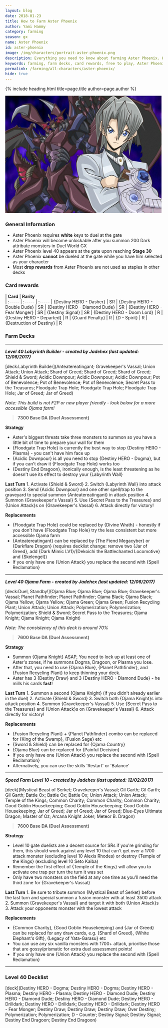 ```yaml
---
layout: blog
date: 2018-01-23
title: How to Farm Aster Phoenix
author: Yami Hammy
category: farming
season: gx
name: Aster Phoenix
id: aster-phoenix
image: /img/characters/portrait-aster-phoenix.png
description: Everything you need to know about farming Aster Phoenix. His decklists, card rewards, top level farm decks with strategy information and free to play card replacements. This article will help you farm Aster Phoenix as efficiently as possible.
keywords: farming, farm decks, card rewards, free to play, Aster Phoenix
permalink: /farming/all-characters/aster-phoenix/
hide: true
---
```


{% include heading.html title=page.title author=page.author %}

![Aster Phoenix](/img/content/events/aster.png)

### General Information
*  Aster Phoenix requires **white** keys to duel at the gate
* Aster Phoenix will become unlockable after you summon 200 Dark attribute monsters in Duel World GX
* Aster Phoenix level 40 appears at the gate upon reaching **Stage 30**
* Aster Phoenix **cannot** be dueled at the gate while you have him selected as your character
* Most **drop rewards** from Aster Phoenix are not used as staples in other decks
 
### Card rewards

| **Card** |  **Rarity**  
| :----- | :----- | :----- 
| {Destiny HERO - Dasher} | SR
| {Destiny HERO - Double Dude} | SR
| {Destiny HERO - Diamond Dude} | SR
| {Destiny HERO - Fear Monger} | SR
| {Destiny Signal} | SR
| {Destiny HERO - Doom Lord} | R
| {Destiny HERO - Departed} | R
| {Guard Penalty} | R
| {D - Spirit} | R
| {Destruction of Destiny} | R


### Farm Decks
---
***Level 40 Labyrinth Builder - created by Jadehex (last updated: 12/06/2017)***

[deck:Labyrinth Builder](Anteatereatingant; Gravekeeper's Vassal; Union Attack; Union Attack; Shard of Greed; Shard of Greed; Shard of Greed; Shield & Sword; Acidic Downpour; Acidic Downpour; Acidic Downpour; Pot of Benevolence; Pot of Benevolence; Pot of Benevolence; Secret Pass to the Treasures; Floodgate Trap Hole; Floodgate Trap Hole; Floodgate Trap Hole; Jar of Greed; Jar of Greed)

*Note: This build is not F2P or new player friendly - look below for a more accessible Ojama farm!*

> **7300 Base DA (Duel Assessment)**

**Strategy**
* Aster's biggest threats take three monsters to summon so you have a little bit of time to prepare your wall for them
* {Floodgate Trap Hole} is currently the best way to stop {Destiny HERO - Plasma} - you can't have him face up
* {Acidic Downpour} is all you need to stop {Destiny HERO - Dogma}, but if you can't draw it {Floodgate Trap Hole} works too
* {Destiny End Dragoon}, ironically enough, is the least threatening as he doesn't use its effect to destroy your {Labyrinth Wall}

**Last Turn** 
		1. Activate {Shield & Sword}
		2. Switch {Labyrinth Wall} into attack position
		3. Send {Acidic Downpour} and one other spell/trap to the graveyard to special summon {Anteatereatingant} in attack position
		4. Summon {Gravekeeper's Vassal} 
		5. Use {Secret Pass to the Treasures} and {Union Attack}s on {Gravekeeper's Vassal} 
		6. Attack directly for victory!
	
**Replacements**
* {Floodgate Trap Hole} could be replaced by {Divine Wrath} - honestly if you don't have {Floodgate Trap Hole} try the less consistent but more accessible Ojama farm
* {Anteatereatingant} can be replaced by {The Fiend Megacyber} or {Darkflare Dragon} (requires decklist change: remove two {Jar of Greed}, add {Dark Mimic LV1}/{Dekoichi the Battlechanted Locomotive} and {Skelengel})
* If you only have one {Union Attack} you replace the second with {Spell Reclamation}

---

***Level 40 Ojama Farm - created by Jadehex (last updated: 12/06/2017)***

[deck:Duel, Standby!](Ojama Blue; Ojama Blue; Ojama Blue; Gravekeeper's Vassal; Planet Pathfinder; Planet Pathfinder; Ojama Black; Ojama Black; Ojama Yellow; Ojama Yellow; Ojama Green; Ojama Green; Fusion Recycling Plant; Union Attack; Union Attack; Polymerization; Polymerization; Polymerization; Shield & Sword; Secret Pass to the Treasures; Ojama Knight; Ojama Knight; Ojama Knight)

*Note: The consistency of this deck is around 70%*

> **7600 Base DA (Duel Assessment)**

**Strategy**
* Summon {Ojama Knight} ASAP, You need to lock up at least one of Aster's zones, if he summons Dogma, Dragoon, or Plasma you lose.
* After that, you need to use {Ojama Blue}, {Planet Pathfinder}, and {Fusion Recycling Plant} to keep thinning your deck.
* Aster has 3 {Destiny Draw} and 3 {Destiny HERO - Diamond Dude} - he mills his cards **fast**!

**Last Turn** 
		1. Summon a second {Ojama Knight} (if you didn't already earlier in the duel)
		2. Activate {Shield & Sword}
		3. Switch both {Ojama Knight}s into attack position
		4. Summon {Gravekeeper's Vassal} 
		5. Use {Secret Pass to the Treasures} and {Union Attack}s on {Gravekeeper's Vassal} 
		6. Attack directly for victory!
	
**Replacements**
* {Fusion Recycling Plant} + {Planet Pathfinder} combo can be replaced for {King of the Swamp}, {Fusion Sage} etc 
* {Sword & Shield} can be replaced for {Ojama Country}
* {Ojama Blue} can be replaced for {Painful Decision}
* If you only have one {Union Attack} you replace the second with {Spell Reclamation}
* Alternatively, you can use the skills 'Restart' or 'Balance'

---

***Speed Farm Level 10 - created by Jadehex (last updated: 12/02/2017)***

[deck](Mystical Beast of Serket; Gravekeeper's Vassal; Gil Garth; Gil Garth; Gil Garth; Battle Ox; Battle Ox; Battle Ox; Union Attack; Union Attack; Temple of the Kings; Common Charity; Common Charity; Common Charity; Good Goblin Housekeeping; Good Goblin Housekeeping; Good Goblin Housekeeping; Jar of Greed; Jar of Greed; Jar of Greed; Blue-Eyes Ultimate Dragon; Master of Oz; Arcana Knight Joker; Meteor B. Dragon)

> **7600 Base DA (Duel Assessment)**

**Strategy**
* Level 10 gate duelists are a decent source for SRs  if you're grinding for them, this should work against any level 10 that can't get over a 1700 attack monster (excluding level 10 Alexis Rhodes) or destroy {Temple of the Kings} (excluding level 10 Seto Kaiba) 
* Remember the first effect of {Temple of the Kings} will allow you to activate one trap per turn the turn it was set
* Only have two monsters on the field at any one time as you'll need the third zone for {Gravekeeper's Vassal}

**Last Turn** 
		1. Be sure to tribute summon {Mystical Beast of Serket} before the last turn and special summon a fusion monster with at least 3500 attack
		2. Summon {Gravekeeper's Vassal} and target it with both {Union Attack}s
		3. Attack your opponents monster with the lowest attack 

**Replacements**
* {Common Charity}, {Good Goblin Housekeeping} and {Jar of Greed} can be replaced for any draw cards, e.g. {Shard of Greed}, {White Elephant's Gift}, {Legacy of Yata-Garasu} etc
* You can use any six vanilla monsters with 1700+ attack, prioritise those that are gossy/prismatic for extra duel assessment points!
* If you only have one {Union Attack} you replace the second with {Spell Reclamation}

---
 
### Level 40 Decklist

[deck](Destiny HERO - Dogma; Destiny HERO - Dogma; Destiny HERO - Plasma; Destiny HERO - Plasma; Destiny HERO - Diamond Dude; Destiny HERO - Diamond Dude; Destiny HERO - Diamond Dude; Destiny HERO - Drilldark; Destiny HERO - Drilldark; Destiny HERO - Drilldark; Destiny HERO - Fear Monger; Destiny Draw; Destiny Draw; Destiny Draw; Over Destiny; Polymerization; Polymerization; D - Counter; Destiny Signal; Destiny Signal; Destiny End Dragoon; Destiny End Dragoon)

